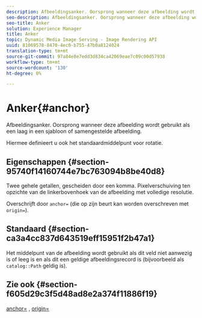 ```yaml
---
description: Afbeeldingsanker. Oorsprong wanneer deze afbeelding wordt gebruikt als een laag in een sjabloon of samengestelde afbeelding.
seo-description: Afbeeldingsanker. Oorsprong wanneer deze afbeelding wordt gebruikt als een laag in een sjabloon of samengestelde afbeelding.
seo-title: Anker
solution: Experience Manager
title: Anker
topic: Dynamic Media Image Serving - Image Rendering API
uuid: 81069578-8470-4ec0-b755-47b0a8124024
translation-type: tm+mt
source-git-commit: 97a84e8e7edd3d834ca42069eae7c09c00d57938
workflow-type: tm+mt
source-wordcount: '130'
ht-degree: 0%

---
```



# Anker{#anchor}

Afbeeldingsanker. Oorsprong wanneer deze afbeelding wordt gebruikt als een laag in een sjabloon of samengestelde afbeelding.

Hiermee definieert u ook het standaardmiddelpunt voor rotatie.

## Eigenschappen {#section-95740f14160744e7bc763094b8be40d8}

Twee gehele getallen, gescheiden door een komma. Pixelverschuiving ten opzichte van de linkerbovenhoek van de afbeelding met volledige resolutie.

Overschrijft door `anchor=` (die op zijn beurt kan worden overschreven met `origin=`).

## Standaard {#section-ca3a4cc837d643519eff15951f2b47a1}

Het middelpunt van de afbeelding wordt gebruikt als dit veld niet aanwezig is of leeg is en als dit een geldige afbeeldingsrecord is (bijvoorbeeld als `catalog::Path` geldig is).

## Zie ook {#section-f605d29c3f5d48ad8e2a374f11886f19}

[anchor=](/help/aem-is-ir-api/is-api/http-ref/image-serving-api-ref/c-http-protocol-reference/c-command-reference/r-anchor.md) ,  [origin=](/help/aem-is-ir-api/is-api/http-ref/image-serving-api-ref/c-http-protocol-reference/c-command-reference/r-origin.md)
